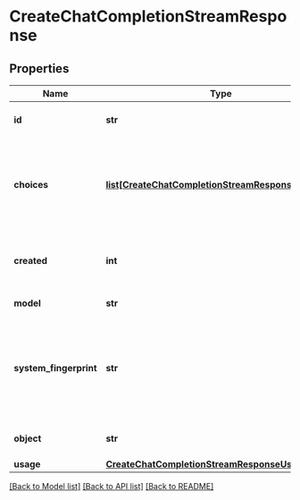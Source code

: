 # CreateChatCompletionStreamResponse

## Properties
Name | Type | Description | Notes
------------ | ------------- | ------------- | -------------
**id** | **str** | A unique identifier for the chat completion. Each chunk has the same ID. | 
**choices** | [**list[CreateChatCompletionStreamResponseChoices]**](CreateChatCompletionStreamResponseChoices.md) | A list of chat completion choices. Can contain more than one elements if &#x60;n&#x60; is greater than 1. Can also be empty for the last chunk if you set &#x60;stream_options: {\&quot;include_usage\&quot;: true}&#x60;.  | 
**created** | **int** | The Unix timestamp (in seconds) of when the chat completion was created. Each chunk has the same timestamp. | 
**model** | **str** | The model to generate the completion. | 
**system_fingerprint** | **str** | This fingerprint represents the backend configuration that the model runs with. Can be used in conjunction with the &#x60;seed&#x60; request parameter to understand when backend changes have been made that might impact determinism.  | [optional] 
**object** | **str** | The object type, which is always &#x60;chat.completion.chunk&#x60;. | 
**usage** | [**CreateChatCompletionStreamResponseUsage**](CreateChatCompletionStreamResponseUsage.md) |  | [optional] 

[[Back to Model list]](../README.md#documentation-for-models) [[Back to API list]](../README.md#documentation-for-api-endpoints) [[Back to README]](../README.md)

